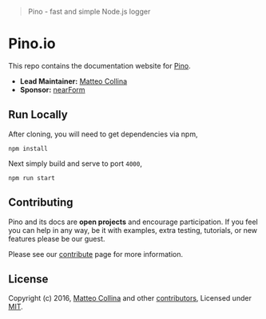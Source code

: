
> Pino - fast and simple Node.js logger

# Pino.io
This repo contains the documentation website for [Pino][].

- __Lead Maintainer:__ [Matteo Collina][lead]
- __Sponsor:__ [nearForm][nearForm]

## Run Locally
After cloning, you will need to get dependencies via npm,

```
npm install
```

Next simply build and serve to port `4000`,

```
npm run start
```

## Contributing
Pino and its docs are __open projects__ and encourage participation. If you feel you can help in
any way, be it with examples, extra testing, tutorials, or new features please be our guest.

Please see our [contribute][] page for more information.


## License
Copyright (c) 2016, [Matteo Collina][lead] and other [contributors](https://github.com/mcollina/pino/graphs/contributors), Licensed under [MIT][].

[MIT]: ./LICENSE
[/src/pages]: ./src/pages
[contribute]: ./src/pages/contribute/index.md
[Pino]: https://github.com/mcollina/pino
[lead]: https://github.com/mcollina
[Metalsmith]: http://metalsmith.io
[nearForm]: http://www.nearform.com/

